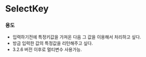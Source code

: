 # SelectKey

### 용도
- 입력하기전에 특정키값을 가져온 다음 그 값을 이용해서 처리하고 싶다.
- 방금 입력한 값의 특정값을 리턴해주고 싶다.
- 3.2.6 버전 이후로 멀티변수 사용가능.